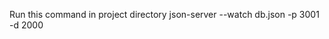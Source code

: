 <!-- @format -->

Run this command in project directory
json-server --watch db.json -p 3001 -d 2000
